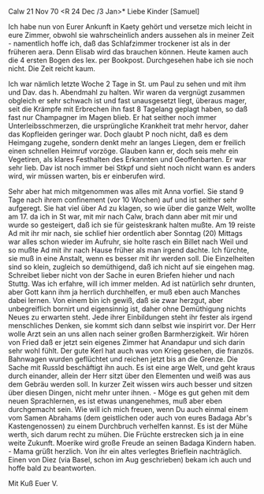  Calw 21 Nov 70
 <R 24 Dec /3 Jan>*
Liebe Kinder [Samuel]

Ich habe nun von Eurer Ankunft in Kaety gehört und versetze mich leicht in eure Zimmer, obwohl sie wahrscheinlich anders aussehen als in meiner Zeit - namentlich hoffe ich, daß das Schlafzimmer trockener ist als in der früheren aera. Denn Elisab wird das brauchen können. Heute kamen auch die 4 ersten Bogen des lex. per Bookpost. Durchgesehen habe ich sie noch nicht. Die Zeit reicht kaum.

Ich war nämlich letzte Woche 2 Tage in St. um Paul zu sehen und mit ihm und Dav. das h. Abendmahl zu halten. Wir waren da vergnügt zusammen obgleich er sehr schwach ist und fast unausgesetzt liegt, überaus mager, seit die Krämpfe mit Erbrechen ihn fast 8 Tagelang geplagt haben, so daß fast nur Champagner im Magen blieb. Er hat seither noch immer Unterleibsschmerzen, die ursprüngliche Krankheit trat mehr hervor, daher das Kopfleiden geringer war. Doch glaubt P noch nicht, daß es dem Heimgang zugehe, sondern denkt mehr an langes Liegen, dem er freilich einen schnellen Heimruf vorzöge. Glauben kann er, doch seis mehr ein Vegetiren, als klares Festhalten des Erkannten und Geoffenbarten. Er war sehr lieb. Dav ist noch immer bei Stkpf und sieht noch nicht wann es anders wird, wir müssen warten, bis er einberufen wird.

Sehr aber hat mich mitgenommen was alles mit Anna vorfiel. Sie stand 9 Tage nach ihrem confinement (vor 10 Wochen) auf und ist seither sehr aufgeregt. Sie hat viel über Ad zu klagen, so wie über die ganze Welt, wollte am 17. da ich in St war, mit mir nach Calw, brach dann aber mit mir und wurde so gesteigert, daß ich sie für geisteskrank halten mußte. Am 19 reiste Ad mit ihr mir nach, sie schlief hier ordentlich aber Sonntag (20) Mittags war alles schon wieder im Aufruhr, sie holte rasch ein Billet nach Weil und so mußte Ad mit ihr nach Hause früher als man irgend dachte. Ich fürchte, sie muß in eine Anstalt, wenn es besser mit ihr werden soll. Die Einzelheiten sind so klein, zugleich so demüthigend, daß ich nicht auf sie eingehen mag. Schreibet lieber nicht von der Sache in euren Briefen hieher und nach Stuttg. Was ich erfahre, will ich immer melden. Ad ist natürlich sehr drunten, aber Gott kann ihm ja herrlich durchhelfen, er muß eben auch Manches dabei lernen. Von einem bin ich gewiß, daß sie zwar herzgut, aber unbegreiflich bornirt und eigensinnig ist, daher ohne Demüthigung nichts Neues zu erwarten steht. Jede ihrer Einbildungen steht ihr fester als irgend menschliches Denken, sie kommt sich dann selbst wie inspirirt vor. Der Herr wolle Arzt sein an uns allen nach seiner großen Barmherzigkeit. 
Wir hören von Fried daß er jetzt sein eigenes Zimmer hat Anandapur und sich darin sehr wohl fühlt. Der gute Kerl hat auch was von Krieg gesehen, die französ. Bahnwagen wurden geflüchtet und reichen jetzt bis an die Grenze. Die Sache mit Russld beschäftigt ihn auch. Es ist eine arge Welt, und geht kraus durch einander, allein der Herr sitzt über den Elementen und weiß was aus dem Gebräu werden soll. In kurzer Zeit wissen wirs auch besser und sitzen über diesen Dingen, nicht mehr unter ihnen. - Möge es gut gehen mit dem neuen Sprachlernen, es ist etwas unangenehmes, muß aber eben durchgemacht sein. Wie will ich mich freuen, wenn Du auch einmal einem vom Samen Abrahams (dem geistlichen oder auch von eures Badaga Abr's Kastengenossen) zu einem Durchbruch verhelfen kannst. Es ist der Mühe werth, sich darum recht zu mühen. Die Früchte erstrecken sich ja in eine weite Zukunft. Moerike wird große Freude an seinen Badaga Kindern haben. - Mama grüßt herzlich. Von ihr ein altes verlegtes Brieflein nachträglich. Einen von Diez (via Basel, schon im Aug geschrieben) bekam ich auch und hoffe bald zu beantworten.

 Mit Kuß
 Euer V.
